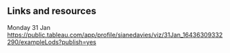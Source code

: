 ## Links and resources 

Monday 31 Jan 
https://public.tableau.com/app/profile/sianedavies/viz/31Jan_16436309332290/exampleLods?publish=yes 
